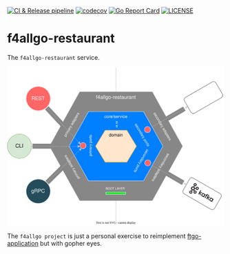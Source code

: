 [![CI & Release pipeline](https://github.com/3rs4lg4d0/f4allgo-restaurant/actions/workflows/ci.yaml/badge.svg)](https://github.com/3rs4lg4d0/f4allgo-restaurant/actions/workflows/ci.yaml)
[![codecov](https://codecov.io/gh/3rs4lg4d0/f4allgo-restaurant/graph/badge.svg?token=ACZT0DCY0I)](https://codecov.io/gh/3rs4lg4d0/f4allgo-restaurant)
[![Go Report Card](https://goreportcard.com/badge/github.com/3rs4lg4d0/f4allgo-restaurant)](https://goreportcard.com/report/github.com/3rs4lg4d0/f4allgo-restaurant)
[![LICENSE](https://img.shields.io/badge/license-MIT-blue.svg)](LICENSE)

# f4allgo-restaurant

The `f4allgo-restaurant` service.

![Diagram](assets/images/f4allgo-restaurant-hex-architecture.svg)

The `f4allgo project` is just a personal exercise to reimplement [ftgo-application](https://github.com/microservices-patterns/ftgo-application) but with gopher eyes.